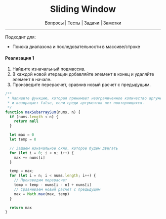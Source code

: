 <div align="center">

# Sliding Window

[Вопросы](https://github.com/dollaween/javascript-questions)
|
[Тесты](https://github.com/dollaween/javascript-tests)
|
[Задачи](https://github.com/dollaween/javascript-tasks)
|
[Заметки](https://github.com/dollaween/javascript-notes)

</div>

---

Подходит для:
* Поиска диапазона и последовательности в массиве/строке

#### Реализация 1
1. Найдите изначальный подмассив.
2. В каждой новой итерации добавляйте элемент в конец и удаляйте элемент в начале.
3. Произведите перерасчет, сравнив новый расчет с предыдущим.

```js
/**
 * Напишите функцию, которая принимает неограниченное количество аргументов
 * и возвращает false, если среди аргументов нет повторяющихся.
 */
function maxSubarraySum(nums, n) {
  if (nums.length < n) {
    return null
  }

  let max = 0
  let temp = 0

  // Задаем изначальное окно, которое будем двигать
  for (let i = 0; i < n; i++) {
    max += nums[i]
  }

  temp = max;
  for (let i = n; i < nums.length; i++) {
    // Производим перерасчет
    temp = temp - nums[i - n] + nums[i]
    // Сравниваем новый расчет с предыдущим
    max = Math.max(max, temp)
  }

  return max
}
```
